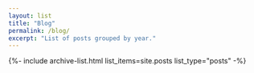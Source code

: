 ```yaml
---
layout: list
title: "Blog"
permalink: /blog/
excerpt: "List of posts grouped by year."
---
```


{%- include archive-list.html list_items=site.posts list_type="posts" -%}

